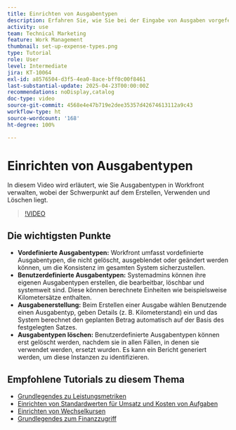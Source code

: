 ```yaml
---
title: Einrichten von Ausgabentypen
description: Erfahren Sie, wie Sie bei der Eingabe von Ausgaben vorgefertigte Ausgabetypen verwenden und wie Sie neue Ausgabentypen erstellen können.
activity: use
team: Technical Marketing
feature: Work Management
thumbnail: set-up-expense-types.png
type: Tutorial
role: User
level: Intermediate
jira: KT-10064
exl-id: a8576504-d3f5-4ea0-8ace-bff0c00f8461
last-substantial-update: 2025-04-23T00:00:00Z
recommendations: noDisplay,catalog
doc-type: video
source-git-commit: 4568e4e47b719e2dee35357d42674613112a9c43
workflow-type: ht
source-wordcount: '168'
ht-degree: 100%

---
```


# Einrichten von Ausgabentypen

In diesem Video wird erläutert, wie Sie Ausgabentypen in Workfront verwalten, wobei der Schwerpunkt auf dem Erstellen, Verwenden und Löschen liegt.


>[!VIDEO](https://video.tv.adobe.com/v/3457702/?quality=12&learn=on&enablevpops)

## Die wichtigsten Punkte

* **Vordefinierte Ausgabentypen:** Workfront umfasst vordefinierte Ausgabentypen, die nicht gelöscht, ausgeblendet oder geändert werden können, um die Konsistenz im gesamten System sicherzustellen.
* **Benutzerdefinierte Ausgabentypen:** Systemadmins können ihre eigenen Ausgabentypen erstellen, die bearbeitbar, löschbar und systemweit sind. Diese können berechnete Einheiten wie beispielsweise Kilometersätze enthalten.
* **Ausgabenerstellung:** Beim Erstellen einer Ausgabe wählen Benutzende einen Ausgabentyp, geben Details (z. B. Kilometerstand) ein und das System berechnet den geplanten Betrag automatisch auf der Basis des festgelegten Satzes.
* **Ausgabentypen löschen:** Benutzerdefinierte Ausgabentypen können erst gelöscht werden, nachdem sie in allen Fällen, in denen sie verwendet werden, ersetzt wurden. Es kann ein Bericht generiert werden, um diese Instanzen zu identifizieren.

## Empfohlene Tutorials zu diesem Thema

* [Grundlegendes zu Leistungsmetriken](/help/manage-work/project-finances/understand-performance-metrics.md)
* [Einrichten von Standardwerten für Umsatz und Kosten von Aufgaben](/help/manage-work/project-finances/set-up-task-revenue-and-cost-defaults.md)
* [Einrichten von Wechselkursen](/help/manage-work/project-finances/set-up-exchange-rates.md)
* [Grundlegendes zum Finanzzugriff](/help/manage-work/project-finances/understand-financial-access.md)
